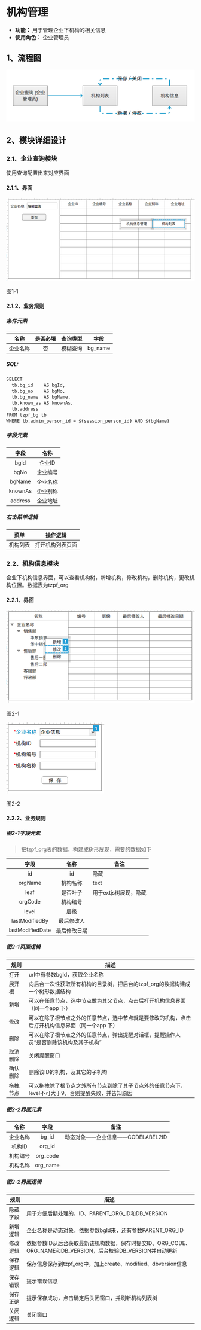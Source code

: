# 机构管理
- **功能：** 用于管理企业下机构的相关信息
- **使用角色：** 企业管理员

## 1、流程图
![](./img/机构管理模块流程图.png)

## 2、模块详细设计

### 2.1、企业查询模块
使用查询配置出来对应界面

#### 2.1.1、界面
![](./img/企业查询_企业管理员.png)

图1-1

#### 2.1.2、业务规则

##### 条件元素
|名称|是否必填|查询类型|字段|
|---|:-----:|:-----:|---|
|企业名称|否|模糊查询|bg_name|

##### SQL:
```
SELECT
  tb.bg_id    AS bgId,
  tb.bg_no    AS bgNo,
  tb.bg_name  AS bgName,
  tb.known_as AS knownAs,
  tb.address
FROM tzpf_bg tb
WHERE tb.admin_person_id = ${session_person_id} AND ${bgName} 
```

##### 字段元素
|字段|名称|
|:---:|:---:|
|bgId|企业ID|
|bgNo|企业编号|
|bgName|企业名称|
|knownAs|企业别称|
|address|企业地址|

##### 右击菜单逻辑
|菜单|操作逻辑|
|:---:|-----|
|机构列表|打开机构列表页面|

### 2.2、机构信息模块
企业下机构信息界面，可以查看机构树，新增机构，修改机构，删除机构，更改机构位置。数据表为tzpf_org

#### 2.2.1、界面
![](./img/机构列表.png)

图2-1

![](./img/机构信息.png)

图2-2

#### 2.2.2、业务规则

##### 图2-1字段元素
>把tzpf_org表的数据，构建成树形展现，需要的数据如下

|字段|名称|备注|
|:---:|:---:|---|
|id|id|隐藏|
|orgName|机构名称|text|
|leaf|是否叶子|用于extjs树展现，隐藏|
|orgCode|机构编号| |
|level|层级| |
|lastModifiedBy|最后修改人| |
|lastModifiedDate|最后修改日期| |

##### 图2-1页面逻辑
|规则|描述|
|---|---|
|打开|url中有参数bgId，获取企业名称|
|展开根|向后台一次性获取所有机构的目录树，把后台的tzpf_org的数据构建成一个树形数据结构|
|新增|可以在任意节点，选中节点做为其父节点，点击后打开机构信息界面（同一个app 下）|
|修改|可以在除了根节点之外的任意节点，选中节点就是要修改的机构，点击后打开机构信息界面（同一个app 下）|
|删除|可以在除了根节点之外的任意节点，弹出提醒对话框，提醒操作人员“是否删除该机构及其子机构”|
|取消删除|关闭提醒窗口|
|确认删除|删除该ID的机构，及其它的子机构|
|拖拽节点|可以拖拽除了根节点之外所有节点到除了其子节点外的任意节点下，level不可大于9，否则提醒失败，并告知原因|

##### 图2-2界面元素
|名称|字段|备注
|:---:|:---:|---|
|企业名称|bg_id|动态对象——企业信息——CODELABEL2ID|
|机构ID|org_id||
|机构编号|org_code||
|机构名称|org_name||

##### 图2-2界面逻辑
|规则|描述|
|---|---|
|隐藏字段|用于方便后期处理的，ID、PARENT_ORG_ID和DB_VERSION|
|新增逻辑|企业名称是动态对象，依据参数bgId来，还有参数PARENT_ORG_ID|
|修改逻辑|依据参数ID从后台获取最新该机构数据，保存时提交ID、ORG_CODE、ORG_NAME和DB_VERSION，后台校验DB_VERSION并自动更新|
|保存逻辑|保存信息保存到tzpf_org中，加上create、modified、dbversion信息|
|保存错误|提示错误信息|
|保存正确|提示保存成功，点击确定后关闭窗口，并刷新机构列表树|
|关闭逻辑|关闭窗口|